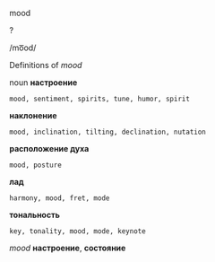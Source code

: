 mood

?

/mo͞od/

Definitions of _mood_

noun
**настроение**

    mood, sentiment, spirits, tune, humor, spirit
**наклонение**

    mood, inclination, tilting, declination, nutation
**расположение духа**

    mood, posture
**лад**

    harmony, mood, fret, mode
**тональность**

    key, tonality, mood, mode, keynote

_mood_
**настроение**, **состояние**